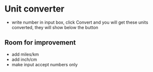 # Unit converter

- write number in input box, click Convert and you will get these units converted, they will show below the button
  
## Room for improvement

- add miles/km
- add inch/cm
- make input accept numbers only